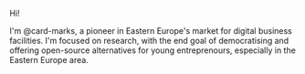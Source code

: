 Hi!

I'm @card-marks, a pioneer in Eastern Europe's market for digital business facilities.
I'm focused on research, with the end goal of democratising and offering open-source alternatives for young entreprenours, especially in the Eastern Europe area.
